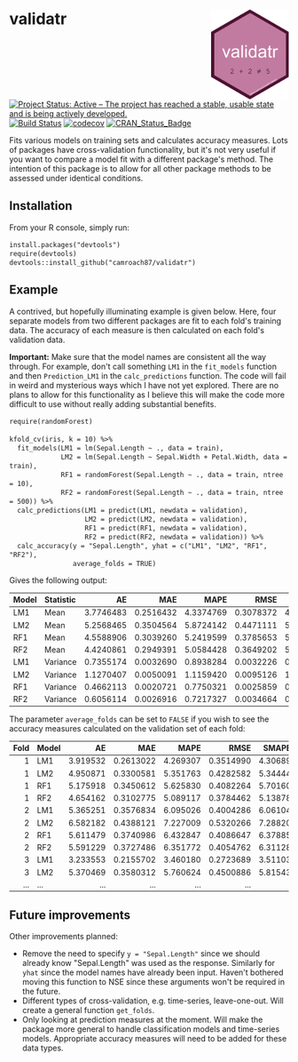 # validatr <img src="man/figures/logo.png" align="right" width="140" />

[![Project Status: Active – The project has reached a stable, usable state and is being actively developed.](http://www.repostatus.org/badges/latest/active.svg)](http://www.repostatus.org/#active)
[![Build Status](https://travis-ci.org/camroach87/validatr.svg?branch=master)](https://travis-ci.org/camroach87/validatr)
[![codecov](https://codecov.io/github/camroach87/validatr/branch/master/graphs/badge.svg)](https://codecov.io/github/camroach87/validatr)
[![CRAN_Status_Badge](http://www.r-pkg.org/badges/version/validatr)](https://CRAN.R-project.org/package=validatr)


Fits various models on training sets and calculates accuracy measures. Lots of packages have cross-validation functionality, but it's not very useful if you want to compare a model fit with a different package's method. The intention of this package is to allow for all other package methods to be assessed under identical conditions.

## Installation

From your R console, simply run:

```{r}
install.packages("devtools")
require(devtools)
devtools::install_github("camroach87/validatr")
```

## Example

A contrived, but hopefully illuminating example is given below. Here, four separate models from two different packages are fit to each fold's training data. The accuracy of each measure is then calculated on each fold's validation data.

__Important:__ Make sure that the model names are consistent all the way through. For example, don't call something `LM1` in the `fit_models` function and then `Prediction_LM1` in the `calc_predictions` function. The code will fail in weird and mysterious ways which I have not yet explored. There are no plans to allow for this functionality as I believe this will make the code more difficult to use without really adding substantial benefits.

```{r}
require(randomForest)

kfold_cv(iris, k = 10) %>%
  fit_models(LM1 = lm(Sepal.Length ~ ., data = train),
             LM2 = lm(Sepal.Length ~ Sepal.Width + Petal.Width, data = train),
             RF1 = randomForest(Sepal.Length ~ ., data = train, ntree = 10),
             RF2 = randomForest(Sepal.Length ~ ., data = train, ntree = 500)) %>%
  calc_predictions(LM1 = predict(LM1, newdata = validation),
                   LM2 = predict(LM2, newdata = validation),
                   RF1 = predict(RF1, newdata = validation),
                   RF2 = predict(RF2, newdata = validation)) %>%
  calc_accuracy(y = "Sepal.Length", yhat = c("LM1", "LM2", "RF1", "RF2"),
                average_folds = TRUE)
```

Gives the following output:

|Model |Statistic |        AE|       MAE|      MAPE|      RMSE|    SMAPE1|    SMAPE2|
|:-----|:---------|---------:|---------:|---------:|---------:|---------:|---------:|
|LM1   |Mean      | 3.7746483| 0.2516432| 4.3374769| 0.3078372| 4.3187187| 4.3187187|
|LM2   |Mean      | 5.2568465| 0.3504564| 5.8724142| 0.4471111| 5.8449199| 5.8449199|
|RF1   |Mean      | 4.5588906| 0.3039260| 5.2419599| 0.3785653| 5.1898804| 5.1898804|
|RF2   |Mean      | 4.4240861| 0.2949391| 5.0584428| 0.3649202| 5.0241899| 5.0241899|
|LM1   |Variance  | 0.7355174| 0.0032690| 0.8938284| 0.0032226| 0.9062686| 0.9062686|
|LM2   |Variance  | 1.1270407| 0.0050091| 1.1159420| 0.0095126| 1.0907444| 1.0907444|
|RF1   |Variance  | 0.4662113| 0.0020721| 0.7750321| 0.0025859| 0.7230052| 0.7230052|
|RF2   |Variance  | 0.6056114| 0.0026916| 0.7217327| 0.0034664| 0.7250793| 0.7250793|


The parameter `average_folds` can be set to `FALSE` if you wish to see the accuracy measures calculated on the validation set of each fold:

| Fold|Model |       AE|       MAE|     MAPE|      RMSE|   SMAPE1|   SMAPE2|
|----:|:-----|--------:|---------:|--------:|---------:|--------:|--------:|
|    1|LM1   | 3.919532| 0.2613022| 4.269307| 0.3514990| 4.306895| 4.306895|
|    1|LM2   | 4.950871| 0.3300581| 5.351763| 0.4282582| 5.344440| 5.344440|
|    1|RF1   | 5.175918| 0.3450612| 5.625830| 0.4082264| 5.701605| 5.701605|
|    1|RF2   | 4.654162| 0.3102775| 5.089117| 0.3784462| 5.138789| 5.138789|
|    2|LM1   | 5.365251| 0.3576834| 6.095026| 0.4004286| 6.061043| 6.061043|
|    2|LM2   | 6.582182| 0.4388121| 7.227009| 0.5320266| 7.288201| 7.288201|
|    2|RF1   | 5.611479| 0.3740986| 6.432847| 0.4086647| 6.378851| 6.378851|
|    2|RF2   | 5.591229| 0.3727486| 6.351772| 0.4054762| 6.311282| 6.311282|
|    3|LM1   | 3.233553| 0.2155702| 3.460180| 0.2723689| 3.511033| 3.511033|
|    3|LM2   | 5.370469| 0.3580312| 5.760624| 0.4500886| 5.815435| 5.815435|
|  ...|   ...|      ...|       ...|      ...|       ...|      ...|      ...|


## Future improvements

Other improvements planned:

* Remove the need to specify `y = "Sepal.Length"` since we should already know "Sepal.Length" was used as the response. Similarly for `yhat` since the model names have already been input. Haven't bothered moving this function to NSE since these arguments won't be required in the future.
* Different types of cross-validation, e.g. time-series, leave-one-out. Will create a general function `get_folds`.
* Only looking at prediction measures at the moment. Will make the package more general to handle classification models and time-series models. Appropriate accuracy measures will need to be added for these data types.
